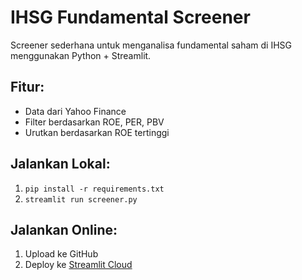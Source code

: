 # IHSG Fundamental Screener

Screener sederhana untuk menganalisa fundamental saham di IHSG menggunakan Python + Streamlit.

## Fitur:
- Data dari Yahoo Finance
- Filter berdasarkan ROE, PER, PBV
- Urutkan berdasarkan ROE tertinggi

## Jalankan Lokal:
1. `pip install -r requirements.txt`
2. `streamlit run screener.py`

## Jalankan Online:
1. Upload ke GitHub
2. Deploy ke [Streamlit Cloud](https://streamlit.io/cloud)
